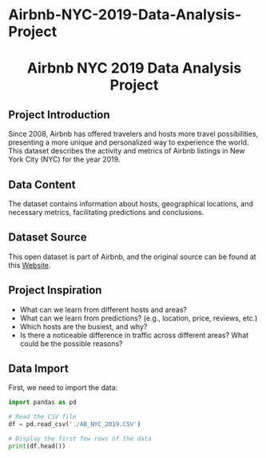# Airbnb-NYC-2019-Data-Analysis-Project
<div style="text-align: center;">
    <h1>Airbnb NYC 2019 Data Analysis Project</h1>
</div>

## Project Introduction

Since 2008, Airbnb has offered travelers and hosts more travel possibilities, presenting a more unique and personalized way to experience the world. This dataset describes the activity and metrics of Airbnb listings in New York City (NYC) for the year 2019.

## Data Content

The dataset contains information about hosts, geographical locations, and necessary metrics, facilitating predictions and conclusions.

## Dataset Source

This open dataset is part of Airbnb, and the original source can be found at this [Website](https://www.airbnb.com).

## Project Inspiration

- What can we learn from different hosts and areas?
- What can we learn from predictions? (e.g., location, price, reviews, etc.)
- Which hosts are the busiest, and why?
- Is there a noticeable difference in traffic across different areas? What could be the possible reasons?

## Data Import

First, we need to import the data:

```python
import pandas as pd

# Read the CSV file
df = pd.read_csv('./AB_NYC_2019.CSV')

# Display the first few rows of the data
print(df.head())
